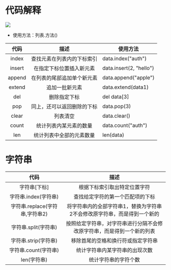 # 代码解释
<img src="https://img.shields.io/badge/Python-snow?logo=python&amp;logoColor=3776AB">

- 使用方法：列表.方法()

|   代码   |      描述       | 使用方法                    |
|:------:|:-------------:|-------------------------|
| index  | 查找元素在列表内的下标索引 | data.index("auth")      |
| insert | 在指定下标位置插入新元素  | data.insert(2, "hello") |
| append | 在列表的尾部追加单个新元素 | data.append("apple")    |
| extend |    追加一批新元素    | data.extend(data1)      |
|  del   |    删除指定下标     | del data[3]             |
|  pop   | 同上，还可以返回删除的下标 | data.pop(3)             |
| clear  |     列表清空      | data.clear()            |
| count  |  统计列表内某元素的数量  | data.count("auth")      |
|  len   | 统计列表中全部的元素数量  | len(data)               |


# 字符串

|          代码           |                  描述                   | 
|:---------------------:|:-------------------------------------:|  
|        字符串[下标]        |            根据下标索引取出特定位置字符             |
|    字符串.index(字符串)     |           查找给定字符的第一个匹配项的下标            |
| 字符串.replace(字符串,字符串2) | 将字符串内的全部字符串1，替换为字符串2不会修改原字符串，而是得到一个新的 |
|    字符串.split(字符串)     |  按照给定字符串，对字符串进行分隔不会修改原字符串，而是得到一个新的列表  |
|    字符串.strip(字符串)     |           移除首尾的空格和换行符或指定字符串           |
|    字符串.count(字符串)     |            统计字符串内某字符串的出现次数            |
|       len(字符串)        |              统计字符串的字符个数               |

